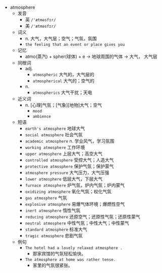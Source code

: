 - atmosphere
  - 发音
    - 英 `/'ætməsfɪr/`
    - 美 `/'ætməsfɪr/`
  - 词义
    - n. 大气，大气层；空气；气氛，氛围
    - `the feeling that an event or place gives you`
  - 记忆
    - atmo(蒸汽) + spher(球体) + e → 地球周围的气体 → 大气， 大气层
  - 同根词
    - adj.
      - `atmospheric` 大气的，大气层的
      - `atmospherical` 大气的；空气的
    - n.
      - `atmospherics` 大气干扰；天电
  - 近义词
    - n. [心理]气氛；[气象][地物]大气；空气
      - `mood`
      - `ambience`
  - 短语
    - `earth's atmosphere` 地球大气 
    - `social atmosphere` 社会气氛 
    - `academic atmosphere` n. 学业风气，学习氛围 
    - `working atmosphere` 工作环境 
    - `upper atmosphere` 上层大气；高空大气 
    - `controlled atmosphere` 受控大气；人造大气 
    - `protective atmosphere` 保护气氛；保护蒙气 
    - `atmosphere pressure` 大气压力，大气压强 
    - `lower atmosphere` 低层大气，下层大气 
    - `furnace atmosphere` 炉气氛，炉内气氛；炉内蒙气 
    - `oxidizing atmosphere` 氧化气氛；权化气氛 
    - `gas atmosphere` 气氛 
    - `explosive atmosphere` 易爆气体环境；爆燃性空气 
    - `inert atmosphere` 惰性气氛 
    - `reducing atmosphere` 还原空气；还原性气氛；还原性蒙气 
    - `neutral atmosphere` 中性气氛；中性大气；中性蒙气 
    - `standard atmosphere` 标准大气 
    - `tragic atmosphere` 悲剧气氛 
  - 例句
    - `The hotel had a lovely relaxed atmosphere .`
      - 那家宾馆的气氛轻松愉快。
    - `The atmosphere at home was rather tense.`
      - 家里的气氛很紧张。

